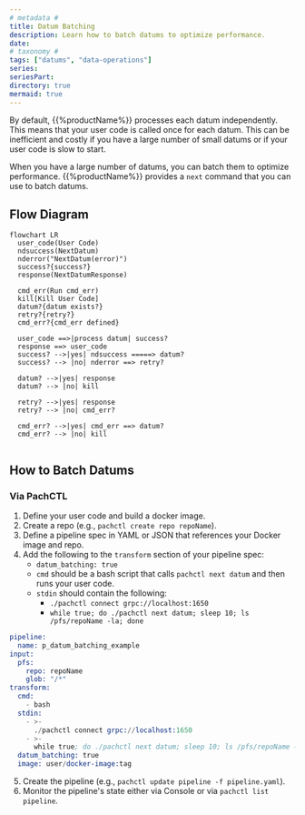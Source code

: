 ```yaml
---
# metadata # 
title: Datum Batching
description: Learn how to batch datums to optimize performance.
date: 
# taxonomy #
tags: ["datums", "data-operations"]
series:
seriesPart:
directory: true 
mermaid: true
---
```


By default, {{%productName%}} processes each datum independently. This means that your user code is called once for each datum. This can be inefficient and costly if you have a large number of small datums or if your user code is slow to start.  

When you have a large number of datums, you can batch them to optimize performance. {{%productName%}} provides a `next` command that you can use to batch datums. 

## Flow Diagram

```mermaid
flowchart LR
  user_code(User Code)
  ndsuccess(NextDatum)
  nderror("NextDatum(error)")
  success?{success?}
  response(NextDatumResponse)
  
  cmd_err(Run cmd_err)
  kill[Kill User Code]  
  datum?{datum exists?}
  retry?{retry?}
  cmd_err?{cmd_err defined}
  
  user_code ==>|process datum| success?
  response ==> user_code
  success? -->|yes| ndsuccess =====> datum?
  success? --> |no| nderror ==> retry?
	
  datum? -->|yes| response
  datum? --> |no| kill
  
  retry? -->|yes| response
  retry? --> |no| cmd_err?

  cmd_err? -->|yes| cmd_err ==> datum?
  cmd_err? --> |no| kill
  
```

## How to Batch Datums

### Via PachCTL

1. Define your user code and build a docker image.
2. Create a repo (e.g., `pachctl create repo repoName`).
3. Define a pipeline spec in YAML or JSON that references your Docker image and repo.
4. Add the following to the `transform` section of your pipeline spec:
   - `datum_batching: true`
   - `cmd` should be a bash script that calls `pachctl next datum` and then runs your user code.
   - `stdin` should contain the following:
     - `./pachctl connect grpc://localhost:1650`
     - `while true; do ./pachctl next datum; sleep 10; ls /pfs/repoName -la; done`

```s
pipeline:
  name: p_datum_batching_example
input:
  pfs:
    repo: repoName
    glob: "/*"
transform:
  cmd:
    - bash
  stdin:
    - >-
      ./pachctl connect grpc://localhost:1650
    - >-
      while true; do ./pachctl next datum; sleep 10; ls /pfs/repoName -la; done
  datum_batching: true
  image: user/docker-image:tag
```
5. Create the pipeline (e.g., `pachctl update pipeline -f pipeline.yaml`).
6. Monitor the pipeline's state either via Console or via `pachctl list pipeline`.

